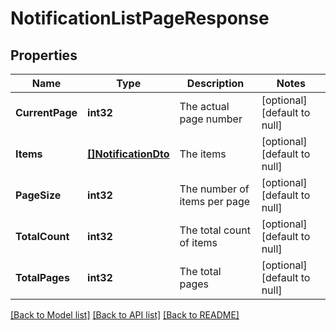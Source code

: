 # NotificationListPageResponse

## Properties
Name | Type | Description | Notes
------------ | ------------- | ------------- | -------------
**CurrentPage** | **int32** | The actual page number | [optional] [default to null]
**Items** | [**[]NotificationDto**](NotificationDTO.md) | The items | [optional] [default to null]
**PageSize** | **int32** | The number of items per page | [optional] [default to null]
**TotalCount** | **int32** | The total count of items | [optional] [default to null]
**TotalPages** | **int32** | The total pages | [optional] [default to null]

[[Back to Model list]](README.md#documentation-for-models) [[Back to API list]](../README.md#documentation-for-api-endpoints) [[Back to README]](../README.md)



